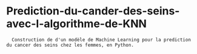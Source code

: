 # Prediction-du-cander-des-seins-avec-l-algorithme-de-KNN

      Construction de d'un modèle de Machine Learning pour la prediction du cancer des seins chez les femmes, en Python.
